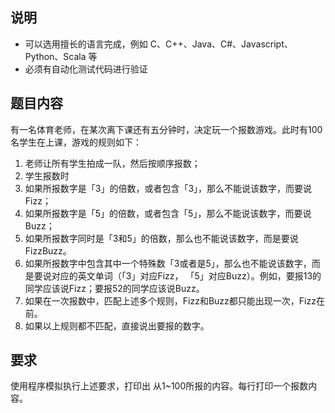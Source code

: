 ## 说明

* 可以选用擅长的语言完成，例如 C、C++、Java、C#、Javascript、Python、Scala 等
* 必须有自动化测试代码进行验证

## 题目内容

有一名体育老师，在某次离下课还有五分钟时，决定玩一个报数游戏。此时有100名学生在上课，游戏的规则如下：

1. 老师让所有学生拍成一队，然后按顺序报数；
3. 学生报数时
  1. 如果所报数字是「3」的倍数，或者包含「3」，那么不能说该数字，而要说Fizz；
  2. 如果所报数字是「5」的倍数，或者包含「5」，那么不能说该数字，而要说Buzz；
  3. 如果所报数字同时是「3和5」的倍数，那么也不能说该数字，而是要说FizzBuzz。
  4. 如果所报数字中包含其中一个特殊数「3或者是5」，那么也不能说该数字，而是要说对应的英文单词（「3」对应Fizz， 「5」对应Buzz）。例如，要报13的同学应该说Fizz；要报52的同学应该说Buzz。
  5. 如果在一次报数中，匹配上述多个规则，Fizz和Buzz都只能出现一次，Fizz在前。
  6. 如果以上规则都不匹配，直接说出要报的数字。


## 要求

使用程序模拟执行上述要求，打印出 从1~100所报的内容。每行打印一个报数内容。
